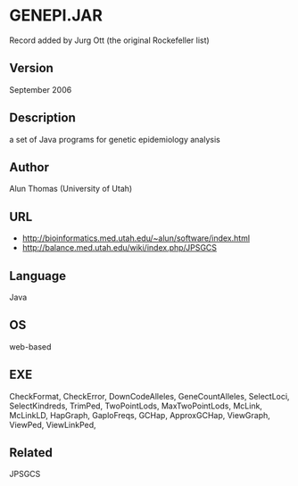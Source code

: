 # GENEPI.JAR
Record added by Jurg Ott (the original Rockefeller list)

## Version
September 2006

## Description
a set of Java programs for genetic epidemiology analysis

## Author
Alun Thomas (University of Utah)

## URL
* http://bioinformatics.med.utah.edu/~alun/software/index.html
* http://balance.med.utah.edu/wiki/index.php/JPSGCS

## Language
Java

## OS
web-based

## EXE
CheckFormat, CheckError, DownCodeAlleles, GeneCountAlleles, SelectLoci, SelectKindreds, TrimPed, TwoPointLods, MaxTwoPointLods, McLink, McLinkLD, HapGraph, GaploFreqs, GCHap, ApproxGCHap, ViewGraph, ViewPed, ViewLinkPed,

## Related
JPSGCS